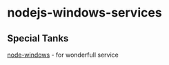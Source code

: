 # nodejs-windows-services

## Special Tanks
[node-windows](https://github.com/coreybutler/node-windows) - for wonderfull service

